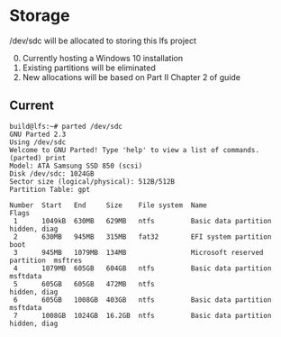 Storage
=======

/dev/sdc will be allocated to storing this lfs project

0. Currently hosting a Windows 10 installation
0. Existing partitions will be eliminated
0. New allocations will be based on Part II Chapter 2 of guide

Current
-------
```
build@lfs:~# parted /dev/sdc
GNU Parted 2.3
Using /dev/sdc
Welcome to GNU Parted! Type 'help' to view a list of commands.
(parted) print                                                            
Model: ATA Samsung SSD 850 (scsi)
Disk /dev/sdc: 1024GB
Sector size (logical/physical): 512B/512B
Partition Table: gpt

Number  Start   End     Size    File system  Name                          Flags
 1      1049kB  630MB   629MB   ntfs         Basic data partition          hidden, diag
 2      630MB   945MB   315MB   fat32        EFI system partition          boot
 3      945MB   1079MB  134MB                Microsoft reserved partition  msftres
 4      1079MB  605GB   604GB   ntfs         Basic data partition          msftdata
 5      605GB   605GB   472MB   ntfs                                       hidden, diag
 6      605GB   1008GB  403GB   ntfs         Basic data partition          msftdata
 7      1008GB  1024GB  16.2GB  ntfs         Basic data partition          hidden, diag
```
